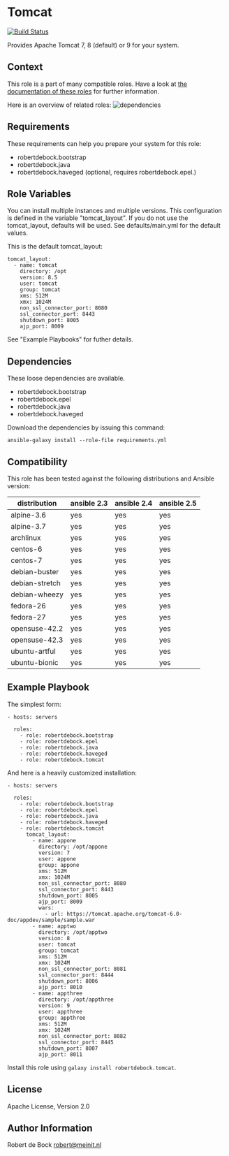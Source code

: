 Tomcat
=========

[![Build Status](https://travis-ci.org/robertdebock/ansible-role-tomcat.svg?branch=master)](https://travis-ci.org/robertdebock/ansible-role-tomcat)

Provides Apache Tomcat 7, 8 (default) or 9 for your system.

Context
-------
This role is a part of many compatible roles. Have a look at [the documentation of these roles](https://robertdebock.nl/) for further information.

Here is an overview of related roles:
![dependencies](https://raw.githubusercontent.com/robertdebock/robertdebock.github.io/artifacts/tomcat.png "Dependency")

Requirements
------------

These requirements can help you prepare your system for this role:
- robertdebock.bootstrap
- robertdebock.java
- robertdebock.haveged (optional, requires robertdebock.epel.)

Role Variables
--------------

You can install multiple instances and multiple versions. This configuration is defined in the variable "tomcat_layout". If you do not use the tomcat_layout, defaults will be used. See defaults/main.yml for the default values.

This is the default tomcat_layout:

```
tomcat_layout:
  - name: tomcat
    directory: /opt
    version: 8.5
    user: tomcat
    group: tomcat
    xms: 512M
    xmx: 1024M
    non_ssl_connector_port: 8080
    ssl_connector_port: 8443
    shutdown_port: 8005
    ajp_port: 8009
```

See "Example Playbooks" for futher details.

Dependencies
------------

These loose dependencies are available.

- robertdebock.bootstrap
- robertdebock.epel
- robertdebock.java
- robertdebock.haveged

Download the dependencies by issuing this command:
```
ansible-galaxy install --role-file requirements.yml
```

Compatibility
-------------

This role has been tested against the following distributions and Ansible version:

|distribution|ansible 2.3|ansible 2.4|ansible 2.5|
|------------|-----------|-----------|-----------|
|alpine-3.6|yes|yes|yes|
|alpine-3.7|yes|yes|yes|
|archlinux|yes|yes|yes|
|centos-6|yes|yes|yes|
|centos-7|yes|yes|yes|
|debian-buster|yes|yes|yes|
|debian-stretch|yes|yes|yes|
|debian-wheezy|yes|yes|yes|
|fedora-26|yes|yes|yes|
|fedora-27|yes|yes|yes|
|opensuse-42.2|yes|yes|yes|
|opensuse-42.3|yes|yes|yes|
|ubuntu-artful|yes|yes|yes|
|ubuntu-bionic|yes|yes|yes|

Example Playbook
----------------

The simplest form:
```
- hosts: servers

  roles:
    - role: robertdebock.bootstrap
    - role: robertdebock.epel
    - role: robertdebock.java
    - role: robertdebock.haveged
    - role: robertdebock.tomcat
```

And here is a heavily customized installation:
```
- hosts: servers

  roles:
    - role: robertdebock.bootstrap
    - role: robertdebock.epel
    - role: robertdebock.java
    - role: robertdebock.haveged
    - role: robertdebock.tomcat
      tomcat_layout:
        - name: appone
          directory: /opt/appone
          version: 7
          user: appone
          group: appone
          xms: 512M
          xmx: 1024M
          non_ssl_connector_port: 8080
          ssl_connector_port: 8443
          shutdown_port: 8005
          ajp_port: 8009
          wars:
            - url: https://tomcat.apache.org/tomcat-6.0-doc/appdev/sample/sample.war
        - name: apptwo
          directory: /opt/apptwo
          version: 8
          user: tomcat
          group: tomcat
          xms: 512M
          xmx: 1024M
          non_ssl_connector_port: 8081
          ssl_connector_port: 8444
          shutdown_port: 8006
          ajp_port: 8010
        - name: appthree
          directory: /opt/appthree
          version: 9
          user: appthree
          group: appthree
          xms: 512M
          xmx: 1024M
          non_ssl_connector_port: 8082
          ssl_connector_port: 8445
          shutdown_port: 8007
          ajp_port: 8011
```

Install this role using `galaxy install robertdebock.tomcat`.

License
-------

Apache License, Version 2.0

Author Information
------------------

Robert de Bock <robert@meinit.nl>
